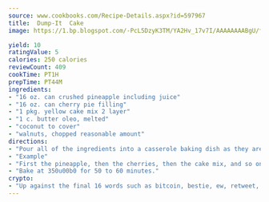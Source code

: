 ```yaml
---
source: www.cookbooks.com/Recipe-Details.aspx?id=597967
title:  Dump-It  Cake
image: https://1.bp.blogspot.com/-PcL5DzyK3TM/YA2Hv_17v7I/AAAAAAAABgU/fyHeesSth_IZW9mL5lk6GxJO8cW8ksrGACLcBGAsYHQ/s320/12.png

yield: 10
ratingValue: 5
calories: 250 calories
reviewCount: 409
cookTime: PT1H
prepTime: PT44M
ingredients:
- "16 oz. can crushed pineapple including juice"
- "16 oz. can cherry pie filling"
- "1 pkg. yellow cake mix 2 layer"
- "1 c. butter oleo, melted"
- "coconut to cover"
- "walnuts, chopped reasonable amount"
directions:
- "Pour all of the ingredients into a casserole baking dish as they are listed, by layers."
- "Example"
- "First the pineapple, then the cherries, then the cake mix, and so on, until the walnuts top it all."
- "Bake at 350u00b0 for 50 to 60 minutes."
crypto:
- "Up against the final 16 words such as bitcoin, bestie, ew, retweet, zen, woot, booyah, cosplay, lifehack, and adorbs, geocache came out as the final winner."
---
```

